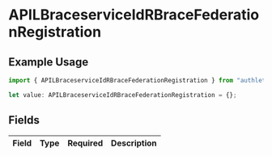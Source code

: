 # APILBraceserviceIdRBraceFederationRegistration

## Example Usage

```typescript
import { APILBraceserviceIdRBraceFederationRegistration } from "authlete-2/models";

let value: APILBraceserviceIdRBraceFederationRegistration = {};
```

## Fields

| Field       | Type        | Required    | Description |
| ----------- | ----------- | ----------- | ----------- |
